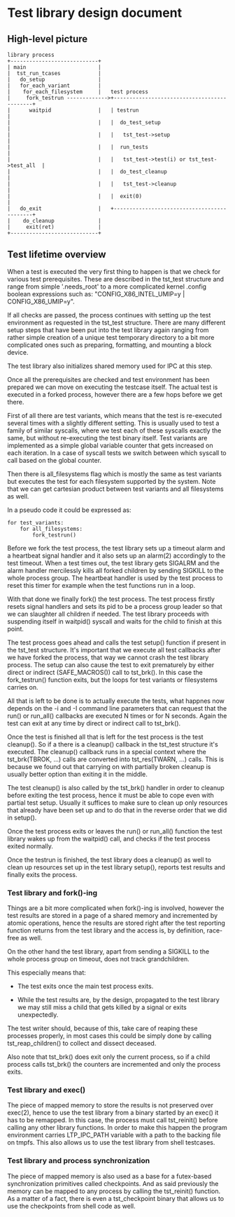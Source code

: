 # Test library design document

## High-level picture

    library process
    +----------------------------+
    | main                       |
    |  tst_run_tcases            |
    |   do_setup                 |
    |   for_each_variant         |
    |    for_each_filesystem     |   test process
    |     fork_testrun ------------->+--------------------------------------------+
    |      waitpid               |   | testrun                                    |
    |                            |   |  do_test_setup                             |
    |                            |   |   tst_test->setup                          |
    |                            |   |  run_tests                                 |
    |                            |   |   tst_test->test(i) or tst_test->test_all  |
    |                            |   |  do_test_cleanup                           |
    |                            |   |   tst_test->cleanup                        |
    |                            |   |  exit(0)                                   |
    |   do_exit                  |   +--------------------------------------------+
    |    do_cleanup              |
    |     exit(ret)              |
    +----------------------------+

## Test lifetime overview

When a test is executed the very first thing to happen is that we check for
various test prerequisites. These are described in the tst\_test structure and
range from simple '.needs\_root' to a more complicated kernel .config boolean
expressions such as: "CONFIG\_X86\_INTEL\_UMIP=y | CONFIG\_X86\_UMIP=y".

If all checks are passed, the process continues with setting up the test
environment as requested in the tst\_test structure. There are many different
setup steps that have been put into the test library again ranging from rather
simple creation of a unique test temporary directory to a bit more complicated
ones such as preparing, formatting, and mounting a block device.

The test library also initializes shared memory used for IPC at this step.

Once all the prerequisites are checked and test environment has been prepared
we can move on executing the testcase itself. The actual test is executed in a
forked process, however there are a few hops before we get there.

First of all there are test variants, which means that the test is re-executed
several times with a slightly different setting. This is usually used to test a
family of similar syscalls, where we test each of these syscalls exactly the
same, but without re-executing the test binary itself. Test variants are
implemented as a simple global variable counter that gets increased on each
iteration. In a case of syscall tests we switch between which syscall to call
based on the global counter.

Then there is all\_filesystems flag which is mostly the same as test variants
but executes the test for each filesystem supported by the system. Note that we
can get cartesian product between test variants and all filesystems as well.

In a pseudo code it could be expressed as:

```
for test_variants:
	for all_filesystems:
		fork_testrun()
```

Before we fork the test process, the test library sets up a timeout alarm and
a heartbeat signal handler and it also sets up an alarm(2) accordingly to
the test timeout. When a test times out, the test library gets SIGALRM and the
alarm handler mercilessly kills all forked children by sending SIGKILL to the
whole process group. The heartbeat handler is used by the test process to reset
this timer for example when the test functions run in a loop.

With that done we finally fork() the test process. The test process firstly
resets signal handlers and sets its pid to be a process group leader so that we
can slaughter all children if needed. The test library proceeds with suspending
itself in waitpid() syscall and waits for the child to finish at this point.

The test process goes ahead and calls the test setup() function if present in
the tst\_test structure. It's important that we execute all test callbacks
after we have forked the process, that way we cannot crash the test library
process. The setup can also cause the test to exit prematurely by either direct
or indirect (SAFE\_MACROS()) call to tst\_brk().  In this case the
fork\_testrun() function exits, but the loops for test variants or filesystems
carries on.

All that is left to be done is to actually execute the tests, what happnes now
depends on the -i and -I command line parameters that can request that the
run() or run\_all() callbacks are executed N times or for N seconds. Again the
test can exit at any time by direct or indirect call to tst\_brk().

Once the test is finished all that is left for the test process is the test
cleanup(). So if a there is a cleanup() callback in the tst\_test structure
it's executed. The cleanup() callback runs in a special context where the
tst\_brk(TBROK, ...) calls are converted into tst\_res(TWARN, ...) calls. This
is because we found out that carrying on with partially broken cleanup is
usually better option than exiting it in the middle.

The test cleanup() is also called by the tst\_brk() handler in order to cleanup
before exiting the test process, hence it must be able to cope even with
partial test setup. Usually it suffices to make sure to clean up only
resources that already have been set up and to do that in the reverse order
that we did in setup().

Once the test process exits or leaves the run() or run\_all() function the test
library wakes up from the waitpid() call, and checks if the test process
exited normally.

Once the testrun is finished, the test library does a cleanup() as well to clean
up resources set up in the test library setup(), reports test results and
finally exits the process.

### Test library and fork()-ing

Things are a bit more complicated when fork()-ing is involved, however the test
results are stored in a page of a shared memory and incremented by atomic
operations, hence the results are stored right after the test reporting
function returns from the test library and the access is, by definition,
race-free as well.

On the other hand the test library, apart from sending a SIGKILL to the whole
process group on timeout, does not track grandchildren.

This especially means that:

- The test exits once the main test process exits.

- While the test results are, by the design, propagated to the test library
  we may still miss a child that gets killed by a signal or exits unexpectedly.

The test writer should, because of this, take care of reaping these
processes properly, in most cases this could be simply done by calling
tst\_reap\_children() to collect and dissect deceased.

Also note that tst\_brk() does exit only the current process, so if a child
process calls tst\_brk() the counters are incremented and only the process
exits.

### Test library and exec()

The piece of mapped memory to store the results is not preserved over
exec(2), hence to use the test library from a binary started by an exec() it
has to be remapped. In this case, the process must call tst\_reinit() before
calling any other library functions. In order to make this happen the program
environment carries LTP\_IPC\_PATH variable with a path to the backing file on
tmpfs. This also allows us to use the test library from shell testcases.

### Test library and process synchronization

The piece of mapped memory is also used as a base for a futex-based
synchronization primitives called checkpoints. And as said previously the
memory can be mapped to any process by calling the tst\_reinit() function. As a
matter of a fact, there is even a tst\_checkpoint binary that allows us to use
the checkpoints from shell code as well.
